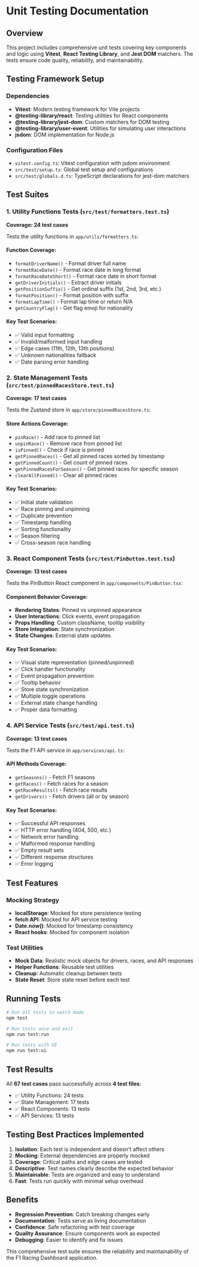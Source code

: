 # Unit Testing Documentation

## Overview

This project includes comprehensive unit tests covering key components and logic using **Vitest**, **React Testing Library**, and **Jest DOM** matchers. The tests ensure code quality, reliability, and maintainability.

## Testing Framework Setup

### Dependencies

- **Vitest**: Modern testing framework for Vite projects
- **@testing-library/react**: Testing utilities for React components
- **@testing-library/jest-dom**: Custom matchers for DOM testing
- **@testing-library/user-event**: Utilities for simulating user interactions
- **jsdom**: DOM implementation for Node.js

### Configuration Files

- `vitest.config.ts`: Vitest configuration with jsdom environment
- `src/test/setup.ts`: Global test setup and configurations
- `src/test/globals.d.ts`: TypeScript declarations for jest-dom matchers

## Test Suites

### 1. Utility Functions Tests (`src/test/formatters.test.ts`)

**Coverage: 24 test cases**

Tests the utility functions in `app/utils/formatters.ts`:

#### Function Coverage:

- `formatDriverName()` - Format driver full name
- `formatRaceDate()` - Format race date in long format
- `formatRaceDateShort()` - Format race date in short format
- `getDriverInitials()` - Extract driver initials
- `getPositionSuffix()` - Get ordinal suffix (1st, 2nd, 3rd, etc.)
- `formatPosition()` - Format position with suffix
- `formatLapTime()` - Format lap time or return N/A
- `getCountryFlag()` - Get flag emoji for nationality

#### Key Test Scenarios:

- ✅ Valid input formatting
- ✅ Invalid/malformed input handling
- ✅ Edge cases (11th, 12th, 13th positions)
- ✅ Unknown nationalities fallback
- ✅ Date parsing error handling

### 2. State Management Tests (`src/test/pinnedRacesStore.test.ts`)

**Coverage: 17 test cases**

Tests the Zustand store in `app/store/pinnedRacesStore.ts`:

#### Store Actions Coverage:

- `pinRace()` - Add race to pinned list
- `unpinRace()` - Remove race from pinned list
- `isPinned()` - Check if race is pinned
- `getPinnedRaces()` - Get all pinned races sorted by timestamp
- `getPinnedCount()` - Get count of pinned races
- `getPinnedRacesForSeason()` - Get pinned races for specific season
- `clearAllPinned()` - Clear all pinned races

#### Key Test Scenarios:

- ✅ Initial state validation
- ✅ Race pinning and unpinning
- ✅ Duplicate prevention
- ✅ Timestamp handling
- ✅ Sorting functionality
- ✅ Season filtering
- ✅ Cross-season race handling

### 3. React Component Tests (`src/test/PinButton.test.tsx`)

**Coverage: 13 test cases**

Tests the PinButton React component in `app/components/PinButton.tsx`:

#### Component Behavior Coverage:

- **Rendering States**: Pinned vs unpinned appearance
- **User Interactions**: Click events, event propagation
- **Props Handling**: Custom className, tooltip visibility
- **Store Integration**: State synchronization
- **State Changes**: External state updates

#### Key Test Scenarios:

- ✅ Visual state representation (pinned/unpinned)
- ✅ Click handler functionality
- ✅ Event propagation prevention
- ✅ Tooltip behavior
- ✅ Store state synchronization
- ✅ Multiple toggle operations
- ✅ External state change handling
- ✅ Proper data formatting

### 4. API Service Tests (`src/test/api.test.ts`)

**Coverage: 13 test cases**

Tests the F1 API service in `app/services/api.ts`:

#### API Methods Coverage:

- `getSeasons()` - Fetch F1 seasons
- `getRaces()` - Fetch races for a season
- `getRaceResults()` - Fetch race results
- `getDrivers()` - Fetch drivers (all or by season)

#### Key Test Scenarios:

- ✅ Successful API responses
- ✅ HTTP error handling (404, 500, etc.)
- ✅ Network error handling
- ✅ Malformed response handling
- ✅ Empty result sets
- ✅ Different response structures
- ✅ Error logging

## Test Features

### Mocking Strategy

- **localStorage**: Mocked for store persistence testing
- **fetch API**: Mocked for API service testing
- **Date.now()**: Mocked for timestamp consistency
- **React hooks**: Mocked for component isolation

### Test Utilities

- **Mock Data**: Realistic mock objects for drivers, races, and API responses
- **Helper Functions**: Reusable test utilities
- **Cleanup**: Automatic cleanup between tests
- **State Reset**: Store state reset before each test

## Running Tests

```bash
# Run all tests in watch mode
npm test

# Run tests once and exit
npm run test:run

# Run tests with UI
npm run test:ui
```

## Test Results

All **67 test cases** pass successfully across **4 test files**:

- ✅ Utility Functions: 24 tests
- ✅ State Management: 17 tests
- ✅ React Components: 13 tests
- ✅ API Services: 13 tests

## Testing Best Practices Implemented

1. **Isolation**: Each test is independent and doesn't affect others
2. **Mocking**: External dependencies are properly mocked
3. **Coverage**: Critical paths and edge cases are tested
4. **Descriptive**: Test names clearly describe the expected behavior
5. **Maintainable**: Tests are organized and easy to understand
6. **Fast**: Tests run quickly with minimal setup overhead

## Benefits

- **Regression Prevention**: Catch breaking changes early
- **Documentation**: Tests serve as living documentation
- **Confidence**: Safe refactoring with test coverage
- **Quality Assurance**: Ensure components work as expected
- **Debugging**: Easier to identify and fix issues

This comprehensive test suite ensures the reliability and maintainability of the F1 Racing Dashboard application.
